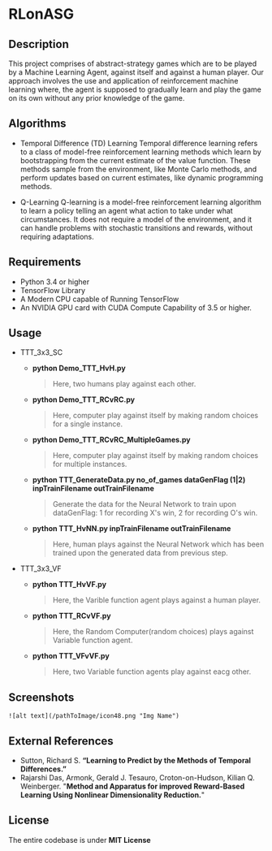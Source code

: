 # RLonASG

## Description
   This project comprises of abstract-strategy games which are to be played by a Machine Learning Agent, against itself and against a human player. Our approach involves the use and application of reinforcement machine learning where, the agent is supposed to gradually learn and play the game on its own without any prior knowledge of the game. 

## Algorithms
* Temporal Difference (TD) Learning
   Temporal difference learning refers to a class of model-free reinforcement learning methods which learn by bootstrapping from the current estimate of the value function. These methods sample from the environment, like Monte Carlo methods, and perform updates based on current estimates, like dynamic programming methods.

* Q-Learning
   Q-learning is a model-free reinforcement learning algorithm to learn a policy telling an agent what action to take under what circumstances. It does not require a model of the environment, and it can handle problems with stochastic transitions and rewards, without requiring adaptations.

## Requirements

* Python 3.4 or higher
* TensorFlow Library
* A Modern CPU capable of Running TensorFlow
* An NVIDIA GPU card with CUDA Compute Capability of 3.5 or higher.


## Usage
* TTT_3x3_SC
	* __python Demo_TTT_HvH.py__
	  > Here, two humans play against each other.
	* __python Demo_TTT_RCvRC.py__
	  > Here, computer play against itself by making random choices for a single instance.
	* __python Demo_TTT_RCvRC_MultipleGames.py__
	  > Here, computer play against itself by making random choices for multiple instances.
	* __python TTT_GenerateData.py no_of_games dataGenFlag (1|2) inpTrainFilename outTrainFilename__
	  >    Generate the data for the Neural Network to train upon dataGenFlag: 1 for recording X's win, 2 for recording O's win.
	* __python TTT_HvNN.py inpTrainFilename outTrainFilename__
	  > Here, human plays against the Neural Network which has been trained upon the generated data from previous step.

* TTT_3x3_VF
	* __python TTT_HvVF.py__
	  > Here, the Varible function agent plays against a human player.
 	* __python TTT_RCvVF.py__
 	  > Here, the Random Computer(random choices) plays against Variable function agent. 
 	* __python TTT_VFvVF.py__
 	  > Here, two Variable function agents play against eacg other.

## Screenshots
```
![alt text](/pathToImage/icon48.png "Img Name")
```

## External References
* Sutton, Richard S. __“Learning to Predict by the Methods of Temporal Differences.”__ 
*    Rajarshi Das, Armonk, Gerald J. Tesauro, Croton-on-Hudson, Kilian Q. Weinberger. "__Method and Apparatus for improved Reward-Based Learning Using Nonlinear Dimensionality Reduction.__"

## License
The entire codebase is under __MIT License__

